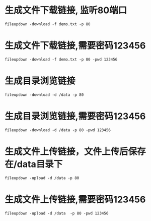 # 生成文件下载链接, 监听80端口
```
fileupdown -download -f demo.txt -p 80
```
# 生成文件下载链接,需要密码123456
```
fileupdown -download -f demo.txt -p 80 -pwd 123456 
```
# 生成目录浏览链接
```
fileupdown -download -d /data -p 80
```
# 生成目录浏览链接,需要密码123456
```
fileupdown -download -d /data -p 80 -pwd 123456
```
# 生成文件上传链接，文件上传后保存在/data目录下
```
fileupdown -upload -d /data -p 80
```
# 生成文件上传链接,需要密码123456
```
fileupdown -upload -d /data  -p 80 -pwd 123456
```
